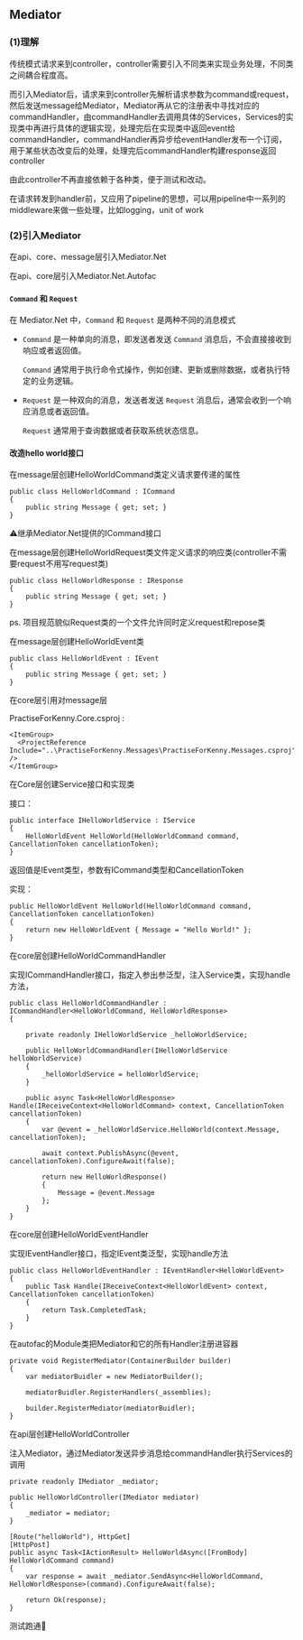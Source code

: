 ## Mediator

### (1)理解

传统模式请求来到controller，controller需要引入不同类来实现业务处理，不同类之间耦合程度高。

而引入Mediator后，请求来到controller先解析请求参数为command或request，然后发送message给Mediator，Mediator再从它的注册表中寻找对应的commandHandler，由commandHandler去调用具体的Services，Services的实现类中再进行具体的逻辑实现，处理完后在实现类中返回event给commandHandler，commandHandler再异步给eventHandler发布一个订阅，用于某些状态改变后的处理，处理完后commandHandler构建response返回controller

由此controller不再直接依赖于各种类，便于测试和改动。

在请求转发到handler前，又应用了pipeline的思想，可以用pipeline中一系列的middleware来做一些处理，比如logging，unit of work

### (2)引入Mediator

在api、core、message层引入Mediator.Net

在api、core层引入Mediator.Net.Autofac

#### `Command` 和 `Request`

在 Mediator.Net 中，`Command` 和 `Request` 是两种不同的消息模式

- `Command` 是一种单向的消息，即发送者发送 `Command` 消息后，不会直接接收到响应或者返回值。

  `Command` 通常用于执行命令式操作，例如创建、更新或删除数据，或者执行特定的业务逻辑。

- `Request` 是一种双向的消息，发送者发送 `Request` 消息后，通常会收到一个响应消息或者返回值。

  `Request` 通常用于查询数据或者获取系统状态信息。

#### 改造hello world接口

在message层创建HelloWorldCommand类定义请求要传递的属性

```
public class HelloWorldCommand : ICommand
{
    public string Message { get; set; }
}
```

⚠️继承Mediator.Net提供的ICommand接口

在message层创建HelloWorldRequest类文件定义请求的响应类(controller不需要request不用写request类)

```
public class HelloWorldResponse : IResponse
{
    public string Message { get; set; }
}
```

ps. 项目规范貌似Request类的一个文件允许同时定义request和repose类



在message层创建HelloWorldEvent类

```
public class HelloWorldEvent : IEvent
{
    public string Message { get; set; }
}
```



在core层引用对message层

PractiseForKenny.Core.csproj :

```
<ItemGroup>
  <ProjectReference Include="..\PractiseForKenny.Messages\PractiseForKenny.Messages.csproj" />
</ItemGroup>
```



在Core层创建Service接口和实现类

接口：

```
public interface IHelloWorldService : IService
{ 
    HelloWorldEvent HelloWorld(HelloWorldCommand command, CancellationToken cancellationToken);
}
```

返回值是IEvent类型，参数有ICommand类型和CancellationToken

实现：

```
public HelloWorldEvent HelloWorld(HelloWorldCommand command, CancellationToken cancellationToken)
{
    return new HelloWorldEvent { Message = "Hello World!" };
}
```



在core层创建HelloWorldCommandHandler

实现ICommandHandler接口，指定入参出参泛型，注入Service类，实现handle方法，

```
public class HelloWorldCommandHandler : ICommandHandler<HelloWorldCommand, HelloWorldResponse>
{
    
    private readonly IHelloWorldService _helloWorldService;

    public HelloWorldCommandHandler(IHelloWorldService helloWorldService)
    {
        _helloWorldService = helloWorldService;
    }
    
    public async Task<HelloWorldResponse> Handle(IReceiveContext<HelloWorldCommand> context, CancellationToken cancellationToken)
    {
        var @event = _helloWorldService.HelloWorld(context.Message, cancellationToken);

        await context.PublishAsync(@event, cancellationToken).ConfigureAwait(false);

        return new HelloWorldResponse()
        {
            Message = @event.Message
        };
    }
}
```



在core层创建HelloWorldEventHandler

实现IEventHandler接口，指定IEvent类泛型，实现handle方法

```
public class HelloWorldEventHandler : IEventHandler<HelloWorldEvent>
{
    public Task Handle(IReceiveContext<HelloWorldEvent> context, CancellationToken cancellationToken)
    {
        return Task.CompletedTask;
    }
}
```



在autofac的Module类把Mediator和它的所有Handler注册进容器

```
private void RegisterMediator(ContainerBuilder builder)
{
    var mediatorBuidler = new MediatorBuilder();

    mediatorBuidler.RegisterHandlers(_assemblies);

    builder.RegisterMediator(mediatorBuidler);
}
```



在api层创建HelloWorldController

注入Mediator，通过Mediator发送异步消息给commandHandler执行Services的调用

```
private readonly IMediator _mediator;

public HelloWorldController(IMediator mediator)
{
    _mediator = mediator;
}

[Route("helloWorld"), HttpGet]
[HttpPost]
public async Task<IActionResult> HelloWorldAsync([FromBody] HelloWorldCommand command)
{
    var response = await _mediator.SendAsync<HelloWorldCommand, HelloWorldResponse>(command).ConfigureAwait(false);

    return Ok(response);
}
```



测试跑通👏